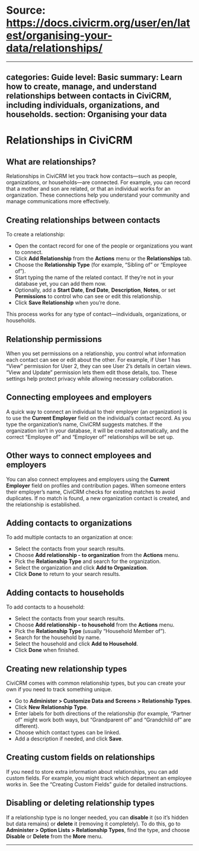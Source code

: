 # Source: https://docs.civicrm.org/user/en/latest/organising-your-data/relationships/

---
categories: Guide
level: Basic
summary: Learn how to create, manage, and understand relationships between contacts in CiviCRM, including individuals, organizations, and households.
section: Organising your data
---

# Relationships in CiviCRM

## What are relationships?

Relationships in CiviCRM let you track how contacts—such as people, organizations, or households—are connected. For example, you can record that a mother and son are related, or that an individual works for an organization. These connections help you understand your community and manage communications more effectively.

## Creating relationships between contacts

To create a relationship:

- Open the contact record for one of the people or organizations you want to connect.
- Click **Add Relationship** from the **Actions** menu or the **Relationships** tab.
- Choose the **Relationship Type** (for example, “Sibling of” or “Employee of”).
- Start typing the name of the related contact. If they’re not in your database yet, you can add them now.
- Optionally, add a **Start Date**, **End Date**, **Description**, **Notes**, or set **Permissions** to control who can see or edit this relationship.
- Click **Save Relationship** when you’re done.

This process works for any type of contact—individuals, organizations, or households.

## Relationship permissions

When you set permissions on a relationship, you control what information each contact can see or edit about the other. For example, if User 1 has “View” permission for User 2, they can see User 2’s details in certain views. “View and Update” permission lets them edit those details, too. These settings help protect privacy while allowing necessary collaboration.

## Connecting employees and employers

A quick way to connect an individual to their employer (an organization) is to use the **Current Employer** field on the individual’s contact record. As you type the organization’s name, CiviCRM suggests matches. If the organization isn’t in your database, it will be created automatically, and the correct “Employee of” and “Employer of” relationships will be set up.

## Other ways to connect employees and employers

You can also connect employees and employers using the **Current Employer** field on profiles and contribution pages. When someone enters their employer’s name, CiviCRM checks for existing matches to avoid duplicates. If no match is found, a new organization contact is created, and the relationship is established.

## Adding contacts to organizations

To add multiple contacts to an organization at once:

- Select the contacts from your search results.
- Choose **Add relationship - to organization** from the **Actions** menu.
- Pick the **Relationship Type** and search for the organization.
- Select the organization and click **Add to Organization**.
- Click **Done** to return to your search results.

## Adding contacts to households

To add contacts to a household:

- Select the contacts from your search results.
- Choose **Add relationship - to household** from the **Actions** menu.
- Pick the **Relationship Type** (usually “Household Member of”).
- Search for the household by name.
- Select the household and click **Add to Household**.
- Click **Done** when finished.

## Creating new relationship types

CiviCRM comes with common relationship types, but you can create your own if you need to track something unique.

- Go to **Administer > Customize Data and Screens > Relationship Types**.
- Click **New Relationship Type**.
- Enter labels for both directions of the relationship (for example, “Partner of” might work both ways, but “Grandparent of” and “Grandchild of” are different).
- Choose which contact types can be linked.
- Add a description if needed, and click **Save**.

## Creating custom fields on relationships

If you need to store extra information about relationships, you can add custom fields. For example, you might track which department an employee works in. See the “Creating Custom Fields” guide for detailed instructions.

## Disabling or deleting relationship types

If a relationship type is no longer needed, you can **disable** it (so it’s hidden but data remains) or **delete** it (removing it completely). To do this, go to **Administer > Option Lists > Relationship Types**, find the type, and choose **Disable** or **Delete** from the **More** menu.

---